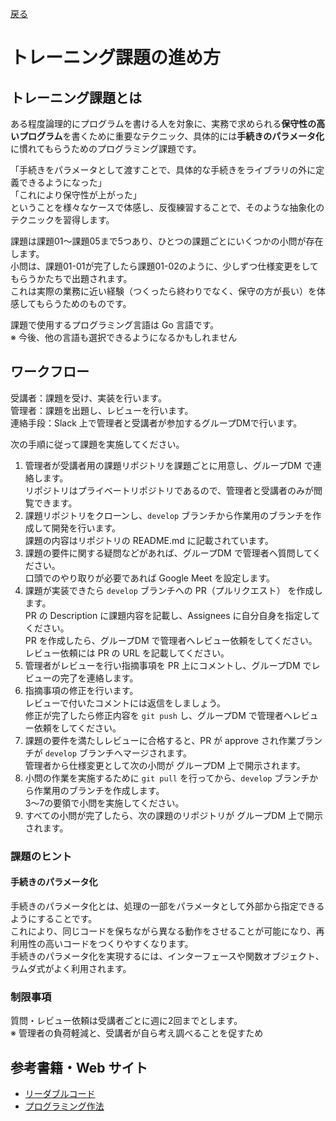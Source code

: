 [戻る](../../../README.md)

# トレーニング課題の進め方

## トレーニング課題とは

ある程度論理的にプログラムを書ける人を対象に、実務で求められる**保守性の高いプログラム**を書くために重要なテクニック、具体的には**手続きのパラメータ化**に慣れてもらうためのプログラミング課題です。

「手続きをパラメータとして渡すことで、具体的な手続きをライブラリの外に定義できるようになった」  
「これにより保守性が上がった」  
ということを様々なケースで体感し、反復練習することで、そのような抽象化のテクニックを習得します。

課題は課題01～課題05まで5つあり、ひとつの課題ごとにいくつかの小問が存在します。  
小問は、課題01-01が完了したら課題01-02のように、少しずつ仕様変更をしてもらうかたちで出題されます。  
これは実際の業務に近い経験（つくったら終わりでなく、保守の方が長い）を体感してもらうためのものです。

課題で使用するプログラミング言語は Go 言語です。  
※ 今後、他の言語も選択できるようになるかもしれません

## ワークフロー

受講者：課題を受け、実装を行います。  
管理者：課題を出題し、レビューを行います。  
連絡手段：Slack 上で管理者と受講者が参加するグループDMで行います。

次の手順に従って課題を実施してください。

1. 管理者が受講者用の課題リポジトリを課題ごとに用意し、グループDM で連絡します。  
   リポジトリはプライベートリポジトリであるので、管理者と受講者のみが閲覧できます。
2. 課題リポジトリをクローンし、`develop` ブランチから作業用のブランチを作成して開発を行います。  
   課題の内容はリポジトリの README.md に記載されています。
3. 課題の要件に関する疑問などがあれば、グループDM で管理者へ質問してください。  
   口頭でのやり取りが必要であれば Google Meet を設定します。
4. 課題が実装できたら `develop` ブランチへの PR（プルリクエスト） を作成します。  
   PR の Description に課題内容を記載し、Assignees に自分自身を指定してください。  
   PR を作成したら、グループDM で管理者へレビュー依頼をしてください。  
   レビュー依頼には PR の URL を記載してください。
5. 管理者がレビューを行い指摘事項を PR 上にコメントし、グループDM でレビューの完了を連絡します。
6. 指摘事項の修正を行います。  
   レビューで付いたコメントには返信をしましょう。  
   修正が完了したら修正内容を `git push` し、グループDM で管理者へレビュー依頼をしてください。
7. 課題の要件を満たしレビューに合格すると、PR が approve され作業ブランチが `develop` ブランチへマージされます。  
   管理者から仕様変更として次の小問が グループDM 上で開示されます。
8. 小問の作業を実施するために `git pull` を行ってから、`develop` ブランチから作業用のブランチを作成します。  
   3～7の要領で小問を実施してください。
9. すべての小問が完了したら、次の課題のリポジトリが グループDM 上で開示されます。

### 課題のヒント

#### 手続きのパラメータ化

手続きのパラメータ化とは、処理の一部をパラメータとして外部から指定できるようにすることです。  
これにより、同じコードを保ちながら異なる動作をさせることが可能になり、再利用性の高いコードをつくりやすくなります。  
手続きのパラメータ化を実現するには、インターフェースや関数オブジェクト、ラムダ式がよく利用されます。

### 制限事項

質問・レビュー依頼は受講者ごとに週に2回までとします。  
※ 管理者の負荷軽減と、受講者が自ら考え調べることを促すため

## 参考書籍・Web サイト

- [リーダブルコード](https://www.amazon.co.jp/dp/4873115655)
- [プログラミング作法](https://www.amazon.co.jp/dp/4048930524)
